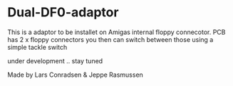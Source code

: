 # Dual-DF0-adaptor

This is a adaptor to be installet on Amigas internal floppy connecotor.
PCB has 2 x floppy connectors
you then can switch between those using a simple tackle switch

under development ..  stay tuned


Made by
Lars Conradsen & Jeppe Rasmussen
